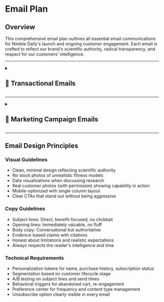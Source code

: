 # Email Plan

## Overview
This comprehensive email plan outlines all essential email communications for Nimble Daily's launch and ongoing customer engagement. Each email is crafted to reflect our brand's scientific authority, radical transparency, and respect for our customers' intelligence.

---

<details>
<summary><h2>📧 Transactional Emails</h2></summary>

### Order Confirmation
**Subject:** Order Confirmed: Your Nimble Daily is on the way

**Body:**
Hi [First Name],

Your investment in long-term strength is confirmed.

**Order Details:**
- Order #: [Order Number]
- Product: Nimble Daily 4-in-1 Performance Nutrition
- Quantity: [Quantity]
- Total: [Price]

**What happens next:**
We'll prepare your order with the same precision we put into our formula. You'll receive tracking information within 24-48 hours.

**While you wait:**
- Save 10 minutes each morning for your new routine
- Clear space in your cabinet (you can retire those multiple supplement bottles)
- Join our community at [link] for evidence-based strength tips

Your order supports:
- 26g grass-fed beef protein per serving
- 3g clinical-dose creatine monohydrate
- 10g collagen peptides
- Essential micronutrients for bone density

Questions? Reply to this email or reach us at support@nimblenutrition.com

Stay strong,
The Nimble Team

---

### Shipping Confirmation
**Subject:** Shipped: Your Nimble Daily is in transit

**Body:**
Hi [First Name],

Your foundational nutrition is on the move.

**Tracking Information:**
[Carrier]: [Tracking Number]
[Track Your Order Button]

**Estimated Delivery:** [Date]

**Prepare for arrival:**
- Store in a cool, dry place
- Mix with 8-12 oz cold water or beverage of choice
- Best consumed post-workout or with breakfast
- Consistency is key: make it a daily non-negotiable

**Pro tip:** Set a daily reminder for the first week to build your new habit. Research shows it takes 21 days to establish a routine that sticks.

Track your order: [Tracking Link]

Questions? We're here: support@nimblenutrition.com

Stay strong,
The Nimble Team

---

### Delivery Confirmation
**Subject:** Delivered: Your strength journey starts now

**Body:**
Hi [First Name],

Your Nimble Daily has arrived. Time to make that first deposit in your strength account.

**Your package was delivered:**
- Date: [Delivery Date]
- Location: [Delivery Location]

**Getting started:**
1. **First serving:** Mix 1 scoop (41.82g) with 8-12 oz cold water
2. **Timing:** Post-workout or with breakfast for optimal absorption
3. **Consistency:** Same time daily for best results

**What to expect:**
- Week 1-2: Improved recovery between workouts
- Week 3-4: Noticeable strength gains begin
- Week 8+: Enhanced muscle definition and joint comfort

**Remember:** This isn't a miracle shake—it's a strategic tool. The 3g of creatine needs 3-4 weeks to fully saturate your muscles. Stay consistent.

**Quick tip:** Can't find your package? Check with neighbors or your building's mail room.

Need support? Reply to this email.

Stay strong,
The Nimble Team

---

### Payment Failed
**Subject:** Action needed: Payment issue with your Nimble order

**Body:**
Hi [First Name],

There was an issue processing your payment for Order #[Order Number].

**Quick fix options:**
1. [Update Payment Method] - Takes 30 seconds
2. Use a different card
3. Contact your bank to authorize the charge

**Why this matters:**
Your muscle mass is declining 10-15% per decade after 30. Every day without intervention counts. Let's get this resolved so you can start protecting your strength.

[Update Payment Now]

If you're experiencing issues, reply to this email or call us at [Phone Number]. We'll sort this out quickly.

Stay strong,
The Nimble Team

---

### Subscription Renewal
**Subject:** Upcoming renewal: Your monthly strength investment

**Body:**
Hi [First Name],

Your Nimble Daily subscription renews in 3 days.

**Renewal Details:**
- Next shipment: [Date]
- Amount: [Price]
- Shipping to: [Address]

**Your progress so far:**
You've been consistent for [X] months. That's [X] deposits in your strength account. Keep going.

**Need to make changes?**
- [Manage Subscription]
- [Skip this shipment]
- [Update shipping address]
- [Change payment method]

**Remember why you started:**
Muscle preservation isn't optional—it's essential for maintaining independence and capability as you age. You're doing the work that matters.

Questions? Reply directly to this email.

Stay strong,
The Nimble Team

---

### Cancellation Confirmation
**Subject:** Subscription paused - but your strength journey doesn't have to be

**Body:**
Hi [First Name],

Your Nimble Daily subscription has been paused as requested.

**What this means:**
- No future charges
- No upcoming shipments
- Your account remains active

**Before you go:**
Research shows that stopping creatine supplementation leads to muscle creatine depletion within 4-6 weeks. If you're pausing for travel or temporary reasons, consider our travel packs.

**Changed your mind?**
[Reactivate Subscription] - Takes 10 seconds

**Feedback welcome:**
What could we have done better? Reply and let us know. We read every response.

Your strength matters, with or without us.

Stay strong,
The Nimble Team

---

### Password Reset
**Subject:** Password reset requested

**Body:**
Hi [First Name],

Someone requested a password reset for your Nimble account. If this was you, click below:

[Reset Password]

This link expires in 1 hour.

If you didn't request this, no action needed—your account remains secure.

Stay strong,
The Nimble Team

---

### Account Created
**Subject:** Welcome to Nimble: You're officially part of the strength revolution

**Body:**
Hi [First Name],

Your account is active. You've joined thousands of women who refuse to accept muscle loss as inevitable.

**Your account benefits:**
- Track orders and shipments
- Manage subscriptions
- Access exclusive research and protocols
- Connect with our community

[Access Your Account]

**What makes you different:**
You're not waiting for problems to appear. You're building resilience now. That's the difference between hoping for good health and actively creating it.

**Next step:**
When you're ready to start your daily strength investment: [Shop Nimble Daily]

Stay strong,
The Nimble Team

</details>

---

<details>
<summary><h2>📨 Marketing Campaign Emails</h2></summary>

## Post-Launch Campaign Series

### Welcome Series (5 emails over 14 days)

#### Email 1: Welcome & Brand Story
**Timing:** Immediately after subscription/first purchase
**Subject:** The truth about why we created Nimble

**Summary:**
- Personal founder story about watching mother struggle with osteoporosis
- The gap in the market: everything is for 20-somethings or sedentary seniors
- Introduction to the science of muscle loss acceleration after 30
- Sets expectations: this is about capability, not aesthetics
- Positions Nimble as a long-term investment, not a quick fix

---

#### Email 2: The Science Behind Your Daily Scoop
**Timing:** Day 3
**Subject:** Why these exact 4 ingredients (and these exact doses)

**Summary:**
- Deep dive into the 26g protein + 3g creatine + 10g collagen formula
- Explains clinical dosing vs "pixie dusting" in the industry
- Links to NIH/CDC studies on muscle preservation
- Addresses why creatine is essential for women (not just bodybuilders)
- Transparency about what we DON'T include and why

---

#### Email 3: Success Routine Builder
**Timing:** Day 7
**Subject:** The 10-minute morning routine that changes everything

**Summary:**
- Practical integration tips from real customers
- Best mixing methods and flavor combinations
- Timing strategies (post-workout vs. morning)
- Habit stacking techniques
- Community examples: the executive who mixes during calls, the mom who preps while kids eat breakfast

---

#### Email 4: Addressing the Elephant
**Timing:** Day 10
**Subject:** "It doesn't taste like a milkshake" (and why that's good)

**Summary:**
- Honest discussion about taste expectations vs. efficacy
- Why we refuse to add 15g of sugar or "natural flavors"
- Customer testimonials about getting used to the taste
- The mindset shift: medicine vs. treat
- Tips from customers on making it more palatable

---

#### Email 5: Your 30-Day Checkpoint
**Timing:** Day 14
**Subject:** What to actually expect in your first month

**Summary:**
- Realistic timeline of benefits (recovery first, strength gains by week 3-4)
- How to measure progress beyond the scale
- Community stories of subtle but significant changes
- Invitation to share their own experience
- Reminder about consistency being the key variable

---

## Ongoing Marketing Campaigns

### The Research Series (Monthly)
**Theme:** Evidence-based education about muscle, bone, and joint health

**Email Examples:**
1. **"The Accelerated Loss Window"** - Deep dive into perimenopause/menopause muscle loss rates
2. **"Creatine: The Most Studied, Least Understood Supplement"** - Myths vs. science
3. **"Your Bones at 70 Are Built at 40"** - The critical window for bone density
4. **"Why Recovery Time Matters More Than Workout Intensity After 40"**

**Summary Structure:**
- Opens with surprising statistic or research finding
- Explains the science in accessible terms
- Connects to their daily experience and concerns
- Shows how Nimble Daily addresses this specific issue
- Includes expert quotes or study citations
- Call to action focused on long-term health investment

---

### The Strength Stories Series (Bi-weekly)
**Theme:** Real customer transformations focused on capability, not weight loss

**Email Examples:**
1. **"How Sarah Kept Up With Her Teenage Athletes"** - 48-year-old mom's story
2. **"From Desk to Trail: Rebecca's Return to Hiking"** - Executive's journey
3. **"The Surgeon Who Refused to Slow Down"** - Dr. Kim's protocol
4. **"Beating the Family History"** - Maria's osteoporosis prevention story

**Summary Structure:**
- Customer's "before" state (struggles, concerns, limitations)
- The moment they decided to take action
- Their experience with Nimble Daily (honest, including adjustment period)
- Specific, measurable improvements in daily life
- Their advice for women in similar situations
- Emphasis on capability and performance, not appearance

---

### The Comparison Series (Quarterly)
**Theme:** Transparent comparisons showing our unique position

**Email Examples:**
1. **"Why We're the Only Ones With Clinical-Dose Creatine"**
2. **"The Hidden Sugar in 'Healthy' Protein Powders"**
3. **"Collagen Alone Isn't Enough: The Multi-System Approach"**
4. **"Reading Supplement Labels: What They're Not Telling You"**

**Summary Structure:**
- Educational opening about industry practices
- Side-by-side comparison charts
- Explanation of why our approach is different
- Cost analysis showing value of consolidation
- Invitation to ask questions or challenge our claims
- Links to third-party testing results

---

### The Protocol Series (Monthly)
**Theme:** Actionable protocols combining Nimble with lifestyle practices

**Email Examples:**
1. **"The Post-Menopause Strength Protocol"**
2. **"Your Travel Strength Maintenance Plan"**
3. **"The Busy Executive's 15-Minute Strength Routine"**
4. **"Maximizing Your Nimble: Timing, Stacking, and Habits"**

**Summary Structure:**
- Specific situation or life stage addressed
- Step-by-step protocol including Nimble Daily
- Additional lifestyle recommendations (exercise, sleep, stress)
- Expected outcomes and timeline
- Community discussion and variations
- Downloadable PDF guide or checklist

---

### Urgency Campaigns (As Needed)
**Theme:** Limited-time offers without compromising brand integrity

**Email Examples:**
1. **"Stock Up: Price Increase Coming January 1st"**
2. **"Limited Edition: Travel Packs Now Available"**
3. **"Founder's Day: Our Once-a-Year Thank You"**
4. **"End of Year: Invest in Next Year's Strength"**

**Summary Structure:**
- Clear, honest reason for the offer
- Specific deadline and terms
- Reminder of long-term value proposition
- No false scarcity or pressure tactics
- Focus on investment timing, not impulse buying
- Always includes educational component

---

### Win-Back Campaign (60 days post-cancellation)
**Theme:** Re-engagement without desperation

**Email Sequence:**
1. **"What we've learned since you left"** - Product improvements and new research
2. **"The 60-day strength decline"** - What happens when you stop supplementing
3. **"One-time offer: Come back on your terms"** - Flexible return options

**Summary Structure:**
- Acknowledgment of their decision to leave
- New developments they might have missed
- Scientific reminder of why consistency matters
- Special offer to return (discount or bonus)
- No guilt, just information and opportunity
- Easy unsubscribe if not interested

</details>

---

## Email Design Principles

### Visual Guidelines
- Clean, minimal design reflecting scientific authority
- No stock photos of unrealistic fitness models
- Data visualizations when discussing research
- Real customer photos (with permission) showing capability in action
- Mobile-optimized with single column layout
- Clear CTAs that stand out without being aggressive

### Copy Guidelines
- Subject lines: Direct, benefit-focused, no clickbait
- Opening lines: Immediately valuable, no fluff
- Body copy: Conversational but authoritative
- Evidence-based claims with citations
- Honest about limitations and realistic expectations
- Always respects the reader's intelligence and time

### Technical Requirements
- Personalization tokens for name, purchase history, subscription status
- Segmentation based on customer lifecycle stage
- A/B testing on subject lines and send times
- Behavioral triggers for abandoned cart, re-engagement
- Preference center for frequency and content type management
- Unsubscribe option clearly visible in every email